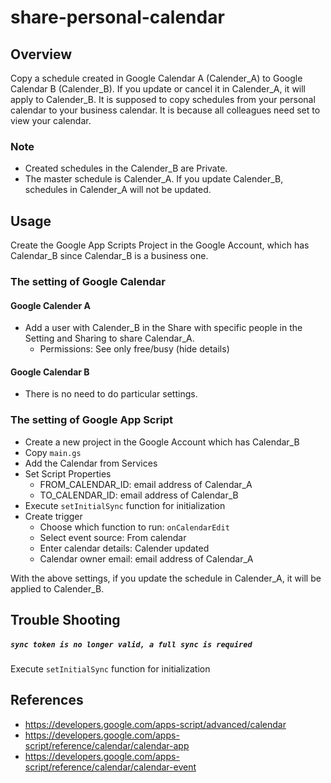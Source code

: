 # share-personal-calendar

## Overview
Copy a schedule created in Google Calendar A (Calender_A) to Google Calendar B (Calender_B). If you update or cancel it in Calender_A, it will apply to Calender_B.
It is supposed to copy schedules from your personal calendar to your business calendar. It is because all colleagues need set to view your calendar.

### Note
- Created schedules in the Calender_B are Private.
- The master schedule is Calender_A. If you update Calender_B, schedules in Calender_A will not be updated.

## Usage
Create the Google App Scripts Project in the Google Account, which has Calendar_B since Calendar_B is a business one.

### The setting of Google Calendar
#### Google Calender A
- Add a user with Calender_B in the Share with specific people in the Setting and Sharing to share Calendar_A. 
  - Permissions: See only free/busy (hide details)

#### Google Calendar B
- There is no need to do particular settings.

### The setting of Google App Script
- Create a new project in the Google Account which has Calendar_B
- Copy `main.gs`
- Add the Calendar from Services
- Set Script Properties
  - FROM_CALENDAR_ID: email address of Calendar_A
  - TO_CALENDAR_ID: email address of Calendar_B
- Execute `setInitialSync` function for initialization
- Create trigger
  - Choose which function to run: `onCalendarEdit`
  - Select event source: From calendar
  - Enter calendar details: Calender updated
  - Calendar owner email: email address of Calendar_A

With the above settings, if you update the schedule in Calender_A, it will be applied to Calender_B.

## Trouble Shooting
##### `sync token is no longer valid, a full sync is required`
Execute `setInitialSync` function for initialization

## References
- https://developers.google.com/apps-script/advanced/calendar
- https://developers.google.com/apps-script/reference/calendar/calendar-app
- https://developers.google.com/apps-script/reference/calendar/calendar-event
